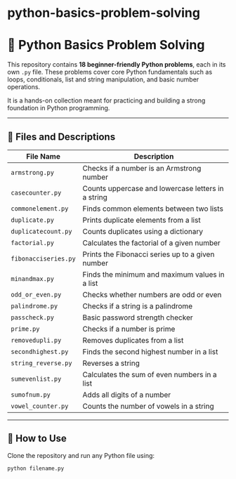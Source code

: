 # python-basics-problem-solving
# 🐍 Python Basics Problem Solving

This repository contains **18 beginner-friendly Python problems**, each in its own `.py` file. These problems cover core Python fundamentals such as loops, conditionals, list and string manipulation, and basic number operations.

It is a hands-on collection meant for practicing and building a strong foundation in Python programming.

---

## 📂 Files and Descriptions

| File Name              | Description |
|------------------------|-------------|
| `armstrong.py`         | Checks if a number is an Armstrong number |
| `casecounter.py`       | Counts uppercase and lowercase letters in a string |
| `commonelement.py`     | Finds common elements between two lists |
| `duplicate.py`         | Prints duplicate elements from a list |
| `duplicatecount.py`    | Counts duplicates using a dictionary |
| `factorial.py`         | Calculates the factorial of a given number |
| `fibonacciseries.py`   | Prints the Fibonacci series up to a given number |
| `minandmax.py`         | Finds the minimum and maximum values in a list |
| `odd_or_even.py`       | Checks whether numbers are odd or even |
| `palindrome.py`        | Checks if a string is a palindrome |
| `passcheck.py`         | Basic password strength checker |
| `prime.py`             | Checks if a number is prime |
| `removedupli.py`       | Removes duplicates from a list |
| `secondhighest.py`     | Finds the second highest number in a list |
| `string_reverse.py`    | Reverses a string |
| `sumevenlist.py`       | Calculates the sum of even numbers in a list |
| `sumofnum.py`          | Adds all digits of a number |
| `vowel_counter.py`     | Counts the number of vowels in a string |

---

## 🚀 How to Use

Clone the repository and run any Python file using:

```bash
python filename.py
